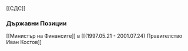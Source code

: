 [[СДС]]

### Държавни Позиции
[[Министър на Финансите]] в [[(1997.05.21 - 2001.07.24) Правителство Иван Костов]]